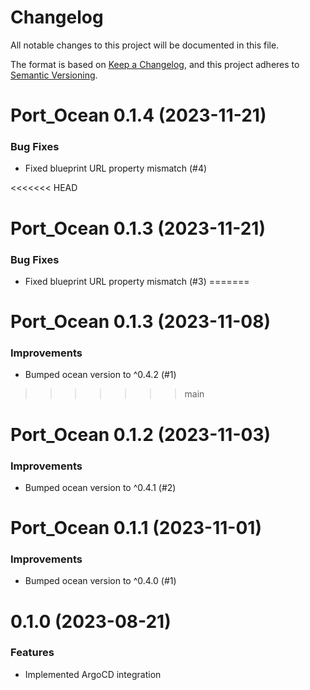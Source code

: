 # Changelog

All notable changes to this project will be documented in this file.

The format is based on [Keep a Changelog](https://keepachangelog.com/en/1.0.0/),
and this project adheres to [Semantic Versioning](https://semver.org/spec/v2.0.0.html).

<!-- towncrier release notes start -->

# Port_Ocean 0.1.4 (2023-11-21)

### Bug Fixes

- Fixed blueprint URL property mismatch (#4)


<<<<<<< HEAD
# Port_Ocean 0.1.3 (2023-11-21)

### Bug Fixes

- Fixed blueprint URL property mismatch (#3)
=======
# Port_Ocean 0.1.3 (2023-11-08)

### Improvements

- Bumped ocean version to ^0.4.2 (#1)
>>>>>>> main


# Port_Ocean 0.1.2 (2023-11-03)

### Improvements

- Bumped ocean version to ^0.4.1 (#2)


# Port_Ocean 0.1.1 (2023-11-01)

### Improvements

- Bumped ocean version to ^0.4.0 (#1)


# 0.1.0 (2023-08-21)

### Features

- Implemented ArgoCD integration
